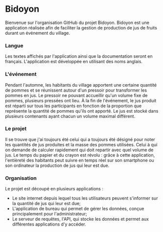 # Bidoyon
Bienvenue sur l'organisation GitHub du projet Bidoyon. Bidoyon est une application réalisée afin de faciliter la gestion de production de jus de fruits durant un événement du village.

### Langue
Les textes affichés par l'application ainsi que la documentation seront en français. L'application est développée en utilisant des noms anglais.

### L'événement
Pendant l'automne, les habitants du village apportent une certaine quantité de pommes et se réunissent autour d'un pressoir pour transformer les pommes en jus. Le pressoir ne pouvant accueillir qu'un volume fixe de pommes, plusieurs pressées ont lieu. À la fin de l'événement, le jus produit est réparti sur tous les participants en fonction de la proportion que représente la quantité de pommes qu'ils ont apporté. Le jus est stocké dans plusieurs contenants ayant chacun un volume maximal différent.

### Le projet
Il se trouve que j'ai toujours été celui qui a toujours été désigné pour noter les quantités de jus produites et la masse des pommes utilisées. Celui à qui on demande de calculer rapidement qui doit repartir avec quel volume de jus. Le temps du papier et du crayon est révolu : grâce à cette application, l'entièreté des habitants peut suivre en temps réel sur son smartphone ou son ordinateur la production de jus qui leur est due.

### Organisation
Le projet est découpé en plusieurs applications :
- Le site internet depuis lequel tous les utilisateurs peuvent s'informer sur la quantité de jus qui leur est due;
- L'application de bureau qui permet de gérer les données, conçue principalement pour l'administrateur;
- Le serveur de requêtes, l'API, qui stocke les données et permet aux différentes applications d'y accéder.
